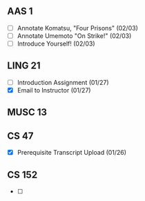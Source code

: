 ## AAS 1
* [ ] Annotate Komatsu, "Four Prisons" (02/03)
* [ ] Annotate Umemoto "On Strike!" (02/03)
* [ ] Introduce Yourself! (02/03)
## LING 21
* [ ] Introduction Assignment (01/27)
* [x] Email to Instructor (01/27)
## MUSC 13

## CS 47
* [x] Prerequisite Transcript Upload (01/26)
## CS 152
* [ ] 